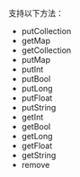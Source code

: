 
支持以下方法：

- putCollection
- getMap
- getCollection
- putMap
- putInt
- putBool
- putLong
- putFloat
- putString
- getInt
- getBool
- getLong
- getFloat
- getString
- remove